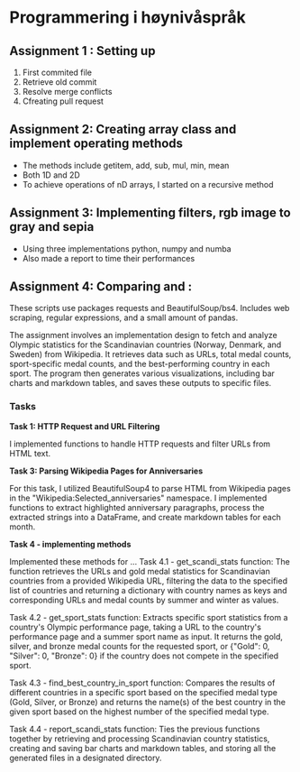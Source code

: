 # Programmering i høynivåspråk

## Assignment 1 : Setting up
1. First commited file
2. Retrieve old commit
3. Resolve merge conflicts
4. Cfreating pull request


## Assignment 2: Creating array class and implement operating methods
- The methods include getitem, add, sub, mul, min, mean
- Both 1D and 2D
- To achieve operations of nD arrays, I started on a recursive method

## Assignment 3: Implementing filters, rgb image to gray and sepia
- Using three implementations python, numpy and numba
- Also made a report to time their performances

## Assignment 4: Comparing and :
These scripts use packages requests and BeautifulSoup/bs4.
Includes web scraping, regular expressions, and a small amount of pandas.

The assignment involves an implementation design to fetch and analyze Olympic statistics for the Scandinavian countries (Norway, Denmark, and Sweden) from Wikipedia. It retrieves data such as URLs, total medal counts, sport-specific medal counts, and the best-performing country in each sport. The program then generates various visualizations, including bar charts and markdown tables, and saves these outputs to specific files. 

### Tasks

**Task 1: HTTP Request and URL Filtering**

I implemented functions to handle HTTP requests and filter URLs from HTML text.

**Task 3: Parsing Wikipedia Pages for Anniversaries**

For this task, I utilized BeautifulSoup4 to parse HTML from Wikipedia pages in the "Wikipedia:Selected_anniversaries" namespace. I implemented functions to extract highlighted anniversary paragraphs, process the extracted strings into a DataFrame, and create markdown tables for each month. 

**Task 4 - implementing methods**

Implemented these methods for ...
Task 4.1 - get_scandi_stats function:
The function retrieves the URLs and gold medal statistics for Scandinavian countries from a provided Wikipedia URL, filtering the data to the specified list of countries and returning a dictionary with country names as keys and corresponding URLs and medal counts by summer and winter as values.

Task 4.2 - get_sport_stats function: 
Extracts specific sport statistics from a country's Olympic performance page, taking a URL to the country's performance page and a summer sport name as input. It returns the gold, silver, and bronze medal counts for the requested sport, or {"Gold": 0, "Silver": 0, "Bronze": 0} if the country does not compete in the specified sport.

Task 4.3 - find_best_country_in_sport function: 
Compares the results of different countries in a specific sport based on the specified medal type (Gold, Silver, or Bronze) and returns the name(s) of the best country in the given sport based on the highest number of the specified medal type.

Task 4.4 - report_scandi_stats function: 
Ties the previous functions together by retrieving and processing Scandinavian country statistics, creating and saving bar charts and markdown tables, and storing all the generated files in a designated directory.